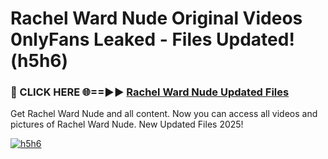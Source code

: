 # Rachel Ward Nude Original Videos 0nlyFans Leaked - Files Updated! (h5h6)

<h3>🔴 CLICK HERE 🌐==►► <a href="https://tinyurl.com/yrmya6cz" rel="nofollow">Rachel Ward Nude Updated Files</a></h3>

Get Rachel Ward Nude and all content. Now you can access all videos and pictures of Rachel Ward Nude. New Updated Files 2025!

[![h5h6](https://i.imgur.com/FMdXYCs.gif)](https://tinyurl.com/yrmya6cz)
